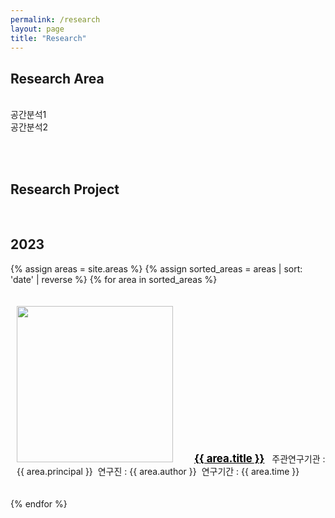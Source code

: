 ```yaml
---
permalink: /research
layout: page
title: "Research"
---
```


## Research Area
<br/>
공간분석1<br/>
공간분석2<br/>

<br/><br/>

## Research Project
<br/>

## 2023

{% assign areas = site.areas %} 
{% assign sorted_areas = areas | sort: 'date' | reverse %}
{% for area in sorted_areas %}

<div class="container" style="display: inline-block; width: 100%; margin: 20px 10px 20px 10px;">
    <img src="{{ site.url }}{{ site.baseurl }}/assets/img/{{ area.img }}" style= "height: 250px; width: 250px;"/>
    <a href="{{ area.permalink | relative_url }}" style="color: black; margin-left: 30px;"><span style="font-size:120%; font-weight:bolder;">{{ area.title }}</span></a> &nbsp;
    주관연구기관 : {{ area.principal }}&nbsp;
    연구진 : {{ area.author }}&nbsp;
    연구기간 : {{ area.time }}&nbsp;
<!--     <strong><a href="{{ area.link.url }}">[link]</a></strong> -->
</div>

{% endfor %}

